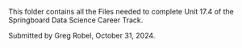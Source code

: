 This folder contains all the Files needed to complete Unit 17.4 of the Springboard Data Science Career Track.

Submitted by Greg Robel, October 31, 2024.